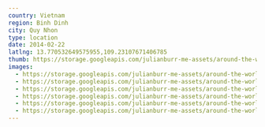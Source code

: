 ```yaml
---
country: Vietnam
region: Binh Dinh
city: Quy Nhon
type: location
date: 2014-02-22
latlng: 13.770532649575955,109.23107671406785
thumb: https://storage.googleapis.com/julianburr-me-assets/around-the-world/vietnam/quy-nhon/IMG_2863--thumb.JPG
images:
  - https://storage.googleapis.com/julianburr-me-assets/around-the-world/vietnam/quy-nhon/IMG_2860.JPG
  - https://storage.googleapis.com/julianburr-me-assets/around-the-world/vietnam/quy-nhon/IMG_2864.JPG
  - https://storage.googleapis.com/julianburr-me-assets/around-the-world/vietnam/quy-nhon/IMG_2870.JPG
  - https://storage.googleapis.com/julianburr-me-assets/around-the-world/vietnam/quy-nhon/IMG_2873.JPG
  - https://storage.googleapis.com/julianburr-me-assets/around-the-world/vietnam/quy-nhon/IMG_2867.JPG
  - https://storage.googleapis.com/julianburr-me-assets/around-the-world/vietnam/quy-nhon/IMG_2863.JPG
---
```

